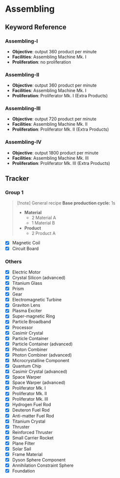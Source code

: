 # Assembling

## Keyword Reference

### Assembling-I

- **Objective**: output 360 product per minute
- **Facilities**: Assembling Machine Mk. I
- **Proliferation**: no proliferation

### Assembling-II

- **Objective**: output 360 product per minute
- **Facilities**: Assembling Machine Mk. I
- **Proliferation**: Proliferator Mk. I (Extra Products)

### Assembling-III

- **Objective**: output 720 product per minute
- **Facilities**: Assembling Machine Mk. II
- **Proliferation**: Proliferator Mk. II (Extra Products)

### Assembling-IV

- **Objective**: output 1800 product per minute
- **Facilities**: Assembling Machine Mk. III
- **Proliferation**: Proliferator Mk. III (Extra Products)

## Tracker 

### Group 1

> [!note] General recipe
> **Base production cycle:** 1s
> - **Material**
> 	- 2 Material A
> 	- 1 Material B
> - **Product**
> 	- 2 Product A

- [x] Magnetic Coil
- [x] Circuit Board

### Others

- [x] Electric Motor
- [x] Crystal Silicon (advanced)
- [x] Titanium Glass
- [x] Prism
- [x] Gear
- [x] Electromagnetic Turbine
- [x] Graviton Lens
- [x] Plasma Exciter
- [x] Super-magnetic Ring
- [x] Particle Broadband
- [x] Processor
- [x] Casimir Crystal
- [x] Particle Container
- [x] Particle Container  (advanced)
- [x] Photon Combiner
- [x] Photon Combiner (advanced)
- [x] Microcrystalline Component
- [x] Quantum Chip
- [x] Casimir Crystal (advanced)
- [x] Space Warper
- [x] Space Warper (advanced)
- [x] Proliferator Mk. I
- [x] Proliferator Mk. II
- [x] Proliferator Mk. III
- [x] Hydrogen Fuel Rod
- [x] Deuteron Fuel Rod
- [x] Anti-matter Fuel Rod
- [x] Titanium Crystal
- [x] Thruster
- [x] Reinforced Thruster
- [x] Small Carrier Rocket
- [x] Plane Filter
- [x] Solar Sail
- [x] Frame Material
- [x] Dyson Sphere Component
- [x] Annihilation Constraint Sphere
- [x] Foundation